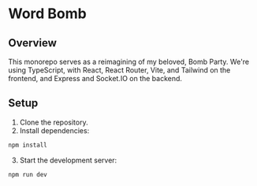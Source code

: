 # Word Bomb

## Overview
This monorepo serves as a reimagining of my beloved, Bomb Party. 
We're using TypeScript, with React, React Router, Vite, and Tailwind on the 
frontend, and Express and Socket.IO on the backend.

## Setup
1. Clone the repository.
2. Install dependencies:
```bash
npm install
```
3. Start the development server:
```bash
npm run dev
```